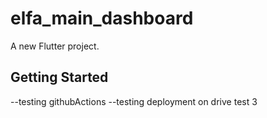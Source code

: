 # elfa_main_dashboard

A new Flutter project.

## Getting Started

--testing githubActions
--testing deployment on drive test 3

